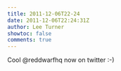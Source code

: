 ```yaml
---
title: 2011-12-06T22-24
date: 2011-12-06T22:24:31Z
author: Lee Turner
showtoc: false
comments: true
---
```


Cool @reddwarfhq now on twitter :-)

